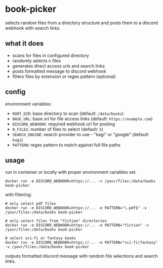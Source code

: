 # book-picker

selects random files from a directory structure and posts them to a discord webhook with search links.

## what it does

- scans for files in configured directory
- randomly selects n files
- generates direct access urls and search links
- posts formatted message to discord webhook
- filters files by extension or regex pattern (optional)

## config

environment variables:
- `ROOT_DIR`: base directory to scan (default: `/data/books`)
- `BASE_URL`: base url for file access links (default: `https://example.com`)
- `DISCORD_WEBHOOK`: required webhook url for posting
- `N_FILES`: number of files to select (default: `5`)
- `SEARCH_ENGINE`: search provider to use - "kagi" or "google" (default: `kagi`)
- `PATTERN`: regex pattern to match against full file paths

## usage

run in container or locally with proper environment variables set.

```
docker run -e DISCORD_WEBHOOK=https://... -v /your/files:/data/books book-picker
```

with filtering:

```
# only select pdf files
docker run -e DISCORD_WEBHOOK=https://... -e PATTERN="\.pdf$" -v /your/files:/data/books book-picker

# only select files from "fiction" directories
docker run -e DISCORD_WEBHOOK=https://... -e PATTERN="fiction" -v /your/files:/data/books book-picker

# select sci-fi or fantasy books
docker run -e DISCORD_WEBHOOK=https://... -e PATTERN="sci-fi|fantasy" -v /your/files:/data/books book-picker
```

outputs formatted discord message with random file selections and search links.
